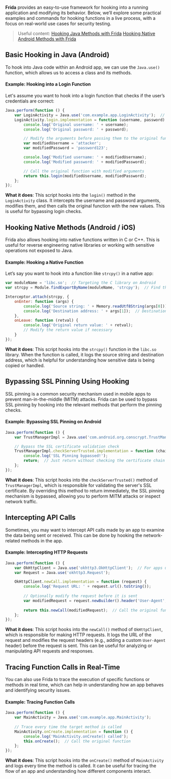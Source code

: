 **Frida** provides an easy-to-use framework for hooking into a running application and modifying its behavior. Below, we’ll explore some practical examples and commands for hooking functions in a live process, with a focus on real-world use cases for security testing.

> Useful content:
> [Hooking Java Methods with Frida](https://www.youtube.com/watch?v=RJXsvAjZl9U&t=330s)
> [Hooking Native Android Methods with Frida](https://www.youtube.com/watch?v=N2JtRXCofUU&t=370s)



## Basic Hooking in Java (Android)

To hook into Java code within an Android app, we can use the `Java.use()` function, which allows us to access a class and its methods.

#### Example: Hooking into a Login Function

Let's assume you want to hook into a login function that checks if the user’s credentials are correct:

```javascript
Java.perform(function () {
    var LoginActivity = Java.use('com.example.app.LoginActivity');  // Replace with actual class path
    LoginActivity.login.implementation = function (username, password) {
        console.log('Original username: ' + username);
        console.log('Original password: ' + password);

        // Modify the arguments before passing them to the original function
        var modifiedUsername = 'attacker';
        var modifiedPassword = 'password123';

        console.log('Modified username: ' + modifiedUsername);
        console.log('Modified password: ' + modifiedPassword);

        // Call the original function with modified arguments
        return this.login(modifiedUsername, modifiedPassword);
    };
});
```
**What it does**: This script hooks into the `login()` method in the `LoginActivity` class. It intercepts the username and password arguments, modifies them, and then calls the original function with the new values. This is useful for bypassing login checks.

## Hooking Native Methods (Android / iOS)

Frida also allows hooking into native functions written in C or C++. This is useful for reverse engineering native libraries or working with sensitive operations not exposed to Java.

#### Example: Hooking a Native Function

Let’s say you want to hook into a function like `strcpy()` in a native app:
```javascript
var moduleName = 'libc.so';  // Targeting the C library on Android
var strcpy = Module.findExportByName(moduleName, 'strcpy');  // Find the export for strcpy()

Interceptor.attach(strcpy, {
    onEnter: function (args) {
        console.log('Source string: ' + Memory.readUtf8String(args[0]));  // Read the string passed as the first argument
        console.log('Destination address: ' + args[1]);  // Destination buffer
    },
    onLeave: function (retval) {
        console.log('Original return value: ' + retval);
        // Modify the return value if necessary
    }
});
```
**What it does**: This script hooks into the `strcpy()` function in the `libc.so` library. When the function is called, it logs the source string and destination address, which is helpful for understanding how sensitive data is being copied or handled.

## Bypassing SSL Pinning Using Hooking

SSL pinning is a common security mechanism used in mobile apps to prevent man-in-the-middle (MITM) attacks. Frida can be used to bypass SSL pinning by hooking into the relevant methods that perform the pinning checks.

#### Example: Bypassing SSL Pinning on Android

```javascript
Java.perform(function () {
    var TrustManagerImpl = Java.use('com.android.org.conscrypt.TrustManagerImpl');

    // Bypass the SSL certificate validation check
    TrustManagerImpl.checkServerTrusted.implementation = function (chain, authType) {
        console.log('SSL Pinning bypassed!');
        return;  // Just return without checking the certificate chain
    };
});
```

**What it does**: This script hooks into the `checkServerTrusted()` method of `TrustManagerImpl`, which is responsible for validating the server's SSL certificate. By overriding this method to return immediately, the SSL pinning mechanism is bypassed, allowing you to perform MITM attacks or inspect network traffic.

## Intercepting API Calls

Sometimes, you may want to intercept API calls made by an app to examine the data being sent or received. This can be done by hooking the network-related methods in the app.

#### Example: Intercepting HTTP Requests
```javascript
Java.perform(function () {
    var OkHttpClient = Java.use('okhttp3.OkHttpClient');  // For apps using OkHttp
    var Request = Java.use('okhttp3.Request');

    OkHttpClient.newCall.implementation = function (request) {
        console.log('Request URL: ' + request.url().toString());
        
        // Optionally modify the request before it is sent
        var modifiedRequest = request.newBuilder().header('User-Agent', 'Frida').build();
        
        return this.newCall(modifiedRequest);  // Call the original function with the modified request
    };
});
```

**What it does**: This script hooks into the `newCall()` method of `OkHttpClient`, which is responsible for making HTTP requests. It logs the URL of the request and modifies the request headers (e.g., adding a custom `User-Agent` header) before the request is sent. This can be useful for analyzing or manipulating API requests and responses.


## Tracing Function Calls in Real-Time

You can also use Frida to trace the execution of specific functions or methods in real time, which can help in understanding how an app behaves and identifying security issues.

#### Example: Tracing Function Calls
```javascript
Java.perform(function () {
    var MainActivity = Java.use('com.example.app.MainActivity');
    
    // Trace every time the target method is called
    MainActivity.onCreate.implementation = function () {
        console.log('MainActivity.onCreate() called');
        this.onCreate();  // Call the original function
    };
});
```
**What it does**: This script hooks into the `onCreate()` method of `MainActivity` and logs every time the method is called. It can be useful for tracing the flow of an app and understanding how different components interact.